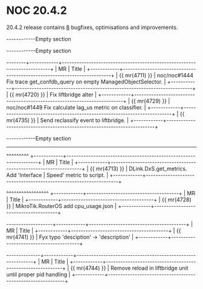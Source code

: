 # NOC 20.4.2

20.4.2 release contains
[8](https://code.getnoc.com/noc/noc/merge_requests?scope=all&state=merged&milestone_title=20.4.2)
bugfixes, optimisations and improvements.

------------Empty section

------------Empty section

--------+------------+-------------------------------------------------------------------------+
\| MR \| Title \|
+------------+-------------------------------------------------------------------------+
\| {{ mr(4711) }} \| noc/noc#1444 Fix trace get_confdb_query on empty
ManagedObjectSelector. \|
+------------+-------------------------------------------------------------------------+
\| {{ mr(4720) }} \| Fix liftbridge alter \|
+------------+-------------------------------------------------------------------------+
\| {{ mr(4729) }} \| noc/noc#1449 Fix calculate lag_us metric on
classifier. \|
+------------+-------------------------------------------------------------------------+
\| {{ mr(4735) }} \| Send reclassify event to liftbridge. \|
+------------+-------------------------------------------------------------------------+

------------Empty section

---

^^^^^^^^^
+------------+------------------------------------------------------------------+
\| MR \| Title \|
+------------+------------------------------------------------------------------+
\| {{ mr(4713) }} \| DLink.DxS.get_metrics. Add 'Interface \| Speed'
metric to script. \|
+------------+------------------------------------------------------------------+

^^^^^^^^^^^^^^^^^ +------------+--------------------------------------+
\| MR \| Title \| +------------+--------------------------------------+
\| {{ mr(4728) }} \| MikroTik.RouterOS add cpu_usage.json \|
+------------+--------------------------------------+

-------------------+------------+----------------------------------------+
\| MR \| Title \|
+------------+----------------------------------------+ \| {{ mr(4741)
}} \| Fyx typo 'desciption' -&gt; 'description' \|
+------------+----------------------------------------+

--------------+------------+------------------------------------------------------------+
\| MR \| Title \|
+------------+------------------------------------------------------------+
\| {{ mr(4744) }} \| Remove reload in liftbridge unit until proper pid
handling \|
+------------+------------------------------------------------------------+
